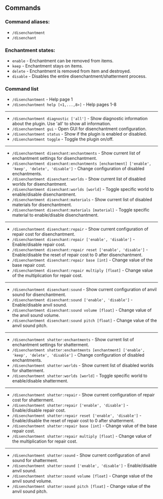 ## Commands

### Command aliases:
- `/disenchantment`
- `/disenchant`

### Enchantment states:
- `enable` - Enchantment can be removed from items.
- `keep` - Enchantment stays on items.
- `delete` - Enchantment is removed from item and destroyed.
- `disable` - Disables the entire disenchantment/shatterment process.

### Command list

- `/disenchantment` - Help page 1
- `/disenchantment help [<1,...,8>]` - Help pages 1-8
---
- `/disenchantment diagnostic ['all']` - Show diagnostic information about the plugin. Use 'all' to show all information.
- `/disenchantment gui` - Open GUI for disenchantment configuration.
- `/disenchantment status` - Show if the plugin is enabled or disabled.
- `/disenchantment toggle` - Toggle the plugin on/off.
---
- `/disenchantment disenchant:enchantments` - Show current list of enchantment settings for disenchantment.
- `/disenchantment disenchant:enchantments [enchantment] ['enable', 'keep', 'delete', 'disable']` - Change configuration of disabled enchantments.
- `/disenchantment disenchant:worlds` - Show current list of disabled worlds for disenchantment.
- `/disenchantment disenchant:worlds [world]` - Toggle specific world to enable/disable disenchantment.
- `/disenchantment disenchant:materials` - Show current list of disabled materials for disenchantment.
- `/disenchantment disenchant:materials [material]` - Toggle specific material to enable/disable disenchantment.
---
- `/disenchantment disenchant:repair` - Show current configuration of repair cost for disenchantment.
- `/disenchantment disenchant:repair ['enable', 'disable']` - Enable/disable repair cost.
- `/disenchantment disenchant:repair reset ['enable', 'disable']` - Enable/disable the reset of repair cost to 0 after disenchantment.
- `/disenchantment disenchant:repair base [int]` - Change value of the base repair cost.
- `/disenchantment disenchant:repair multiply [float]` - Change value of the multiplication for repair cost.
---
- `/disenchantment disenchant:sound` - Show current configuration of anvil sound for disenchantment.
- `/disenchantment disenchant:sound ['enable', 'disable']` - Enable/disable anvil sound.
- `/disenchantment disenchant:sound volume [float]` - Change value of the anvil sound volume.
- `/disenchantment disenchant:sound pitch [float]` - Change value of the anvil sound pitch.
---
- `/disenchantment shatter:enchantments` - Show current list of enchantment settings for shatterment.
- `/disenchantment shatter:enchantments [enchantment] ['enable', 'keep', 'delete', 'disable']` - Change configuration of disabled enchantments.
- `/disenchantment shatter:worlds` - Show current list of disabled worlds for shatterment.
- `/disenchantment shatter:worlds [world]` - Toggle specific world to enable/disable shatterment.
---
- `/disenchantment shatter:repair` - Show current configuration of repair cost for shatterment.
- `/disenchantment shatter:repair ['enable', 'disable']` - Enable/disable repair cost.
- `/disenchantment shatter:repair reset ['enable', 'disable']` - Enable/disable the reset of repair cost to 0 after shatterment.
- `/disenchantment shatter:repair base [int]` - Change value of the base repair cost.
- `/disenchantment shatter:repair multiply [float]` - Change value of the multiplication for repair cost.
---
- `/disenchantment shatter:sound` - Show current configuration of anvil sound for shatterment.
- `/disenchantment shatter:sound ['enable', 'disable']` - Enable/disable anvil sound.
- `/disenchantment shatter:sound volume [float]` - Change value of the anvil sound volume.
- `/disenchantment shatter:sound pitch [float]` - Change value of the anvil sound pitch.
